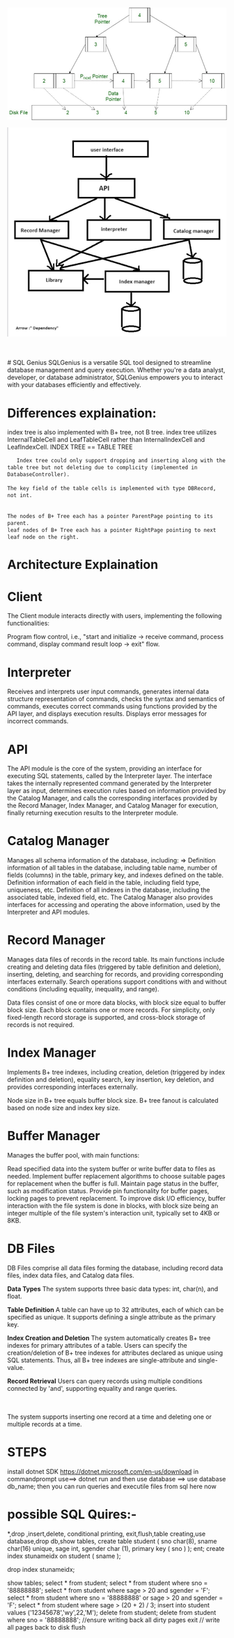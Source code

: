 ![Application screenshot](./B+tree.jpg)
 
![Application screenshot](./archi.png)

<br/>
<br/>
# SQL Genius
 SQLGenius is a versatile SQL tool designed to streamline database management and query execution. Whether you're a data analyst, developer, or database administrator, SQLGenius empowers you to interact with your databases efficiently and effectively.

Differences explaination:
=========================
 index tree is also implemented with B+ tree, not B tree.
   index tree utilizes InternalTableCell and LeafTableCell rather than InternalIndexCell and LeafIndexCell.
INDEX TREE == TABLE TREE 
    
       Index tree could only support dropping and inserting along with the table tree but not deleting due to complicity (implemented in DatabaseController).

    The key field of the table cells is implemented with type DBRecord, not int.


    The nodes of B+ Tree each has a pointer ParentPage pointing to its parent.
    leaf nodes of B+ Tree each has a pointer RightPage pointing to next leaf node on the right.

Architecture Explaination
=============

**Client**
=============

The Client module interacts directly with users, implementing the following functionalities:

Program flow control, i.e., "start and initialize -> receive command, process command, display command result loop -> exit" flow.


**Interpreter**
================
Receives and interprets user input commands, generates internal data structure representation of commands, checks the syntax and semantics of commands, executes correct commands using functions provided by the API layer, and displays execution results. Displays error messages for incorrect commands.

**API**
========
The API module is the core of the system, providing an interface for executing SQL statements, called by the Interpreter layer. The interface takes the internally represented command generated by the Interpreter layer as input, determines execution rules based on information provided by the Catalog Manager, and calls the corresponding interfaces provided by the Record Manager, Index Manager, and Catalog Manager for execution, finally returning execution results to the Interpreter module.

**Catalog Manager**
===================
Manages all schema information of the database, including:
=>
Definition information of all tables in the database, including table name, number of fields (columns) in the table, primary key, and indexes defined on the table.
Definition information of each field in the table, including field type, uniqueness, etc.
Definition of all indexes in the database, including the associated table, indexed field, etc.
The Catalog Manager also provides interfaces for accessing and operating the above information, used by the Interpreter and API modules.

**Record Manager**
===================
Manages data files of records in the record table. Its main functions include creating and deleting data files (triggered by table definition and deletion), inserting, deleting, and searching for records, and providing corresponding interfaces externally. Search operations support conditions with and without conditions (including equality, inequality, and range).

Data files consist of one or more data blocks, with block size equal to buffer block size. Each block contains one or more records. For simplicity, only fixed-length record storage is supported, and cross-block storage of records is not required.

**Index Manager**
==================
Implements B+ tree indexes, including creation, deletion (triggered by index definition and deletion), equality search, key insertion, key deletion, and provides corresponding interfaces externally.

Node size in B+ tree equals buffer block size. B+ tree fanout is calculated based on node size and index key size.

**Buffer Manager**
===================
Manages the buffer pool, with main functions:

Read specified data into the system buffer or write buffer data to files as needed.
Implement buffer replacement algorithms to choose suitable pages for replacement when the buffer is full.
Maintain page status in the buffer, such as modification status.
Provide pin functionality for buffer pages, locking pages to prevent replacement.
To improve disk I/O efficiency, buffer interaction with the file system is done in blocks, with block size being an integer multiple of the file system's interaction unit, typically set to 4KB or 8KB.

**DB Files**
=============
DB Files comprise all data files forming the database, including record data files, index data files, and Catalog data files.

**Data Types**
The system supports three basic data types: int, char(n), and float.

**Table Definition**
A table can have up to 32 attributes, each of which can be specified as unique. It supports defining a single attribute as the primary key.

**Index Creation and Deletion**
The system automatically creates B+ tree indexes for primary attributes of a table. Users can specify the creation/deletion of B+ tree indexes for attributes declared as unique using SQL statements. Thus, all B+ tree indexes are single-attribute and single-value.

**Record Retrieval**
Users can query records using multiple conditions connected by 'and', supporting equality and range queries.


<br/>
<br/>
The system supports inserting one record at a time and deleting one or multiple records at a time.


STEPS
======
install dotnet SDK  https://dotnet.microsoft.com/en-us/download
in commandprompt use==> dotnet run
and then use database ==> use database db_name;
then you can run queries and executile files from sql here now 

possible SQL Quires:-
=====================
*,drop ,insert,delete, conditional printing, exit,flush,table creating,use database,drop db,show tables,
create table student (
    sno char(8),
    sname char(16) unique,
    sage int,
    sgender char (1),
    primary key ( sno )
);
ent;
create index stunameidx on student ( sname );

drop index stunameidx;

show tables;
select * from student;
select * from student where sno = '88888888';
select * from student where sage > 20 and sgender = 'F';
select * from student where sno = '88888888' or sage > 20 and sgender = 'F';
select * from student where sage > (20 + 2) / 3;
insert into student values ('12345678','wy',22,'M');
delete from student;
delete from student where sno = '88888888';
//ensure writing back all dirty pages
exit
// write all pages back to disk
flush
